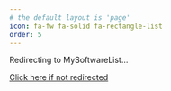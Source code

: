 ```yaml
---
# the default layout is 'page'
icon: fa-fw fa-solid fa-rectangle-list
order: 5
---
```


<head>
    <meta charset="utf-8">
    <title>Redirecting to MySoftwareList</title>
    <meta http-equiv="refresh" content="0; url=https://azimstech.github.io/MySoftwareList/">
    <link rel="canonical" href="https://azimstech.github.io/MySoftwareList/">
    <script>
        window.onload = () => {
            currentURL = window.location.href;
            lowerCaseURL = currentURL.toLowerCase();
            if (currentURL != lowerCaseURL) {
                location.replace(lowerCaseURL);
            }
        };
    </script>
</head>

<p>Redirecting to MySoftwareList...</p>
<a href="https://azimstech.github.io/MySoftwareList/">Click here if not redirected</a>
